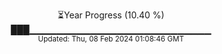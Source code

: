 <p align="center">
⏳Year Progress (10.40 %) <br>
███▁▁▁▁▁▁▁▁▁▁▁▁▁▁▁▁▁▁▁▁▁▁▁▁▁▁▁ <br>
<sub>Updated: Thu, 08 Feb 2024 01:08:46 GMT</sub>
</p>

